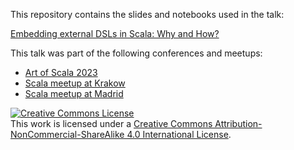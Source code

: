 This repository contains the slides and notebooks used in the talk: 

[Embedding external DSLs in Scala: Why and How?](https://docs.google.com/presentation/d/1hbouiiLdZwlYKLEjDd5OM1EDYsAdGKzsHw5FxtCSZLg/edit?usp=sharing)

This talk was part of the following conferences and meetups: 
* [Art of Scala 2023](https://artofscala.com/)
* [Scala meetup at Krakow](https://www.meetup.com/krakow-scala-user-group/events/297280692/)
* [Scala meetup at Madrid](https://www.meetup.com/scala-programming-madrid/events/296792248/)

<a rel="license" href="http://creativecommons.org/licenses/by-nc-sa/4.0/"><img alt="Creative Commons License" style="border-width:0" src="https://i.creativecommons.org/l/by-nc-sa/4.0/88x31.png" /></a><br />This work is licensed under a <a rel="license" href="http://creativecommons.org/licenses/by-nc-sa/4.0/">Creative Commons Attribution-NonCommercial-ShareAlike 4.0 International License</a>.
